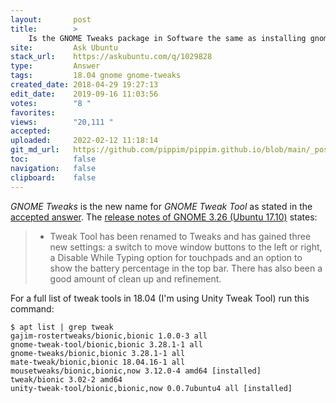 ```yaml
---
layout:       post
title:        >
    Is the GNOME Tweaks package in Software the same as installing gnome-tweak-tool?
site:         Ask Ubuntu
stack_url:    https://askubuntu.com/q/1029828
type:         Answer
tags:         18.04 gnome gnome-tweaks
created_date: 2018-04-29 19:27:13
edit_date:    2019-09-16 11:03:56
votes:        "8 "
favorites:    
views:        "20,111 "
accepted:     
uploaded:     2022-02-12 11:18:14
git_md_url:   https://github.com/pippim/pippim.github.io/blob/main/_posts/2018/2018-04-29-Is-the-GNOME-Tweaks-package-in-Software-the-same-as-installing-gnome-tweak-tool_.md
toc:          false
navigation:   false
clipboard:    false
---
```


*GNOME Tweaks* is the new name for *GNOME Tweak Tool* as stated in the [accepted answer][1]. The [release notes of GNOME 3.26 (Ubuntu 17.10)][2] states:

> - Tweak Tool has been renamed to Tweaks and has gained three new settings: a switch to move window buttons to the left or right, a Disable While Typing option for touchpads and an option to show the battery percentage in the top bar. There has also been a good amount of clean up and refinement.  

For a full list of tweak tools in 18.04 (I'm using Unity Tweak Tool) run this command:

``` 
$ apt list | grep tweak
gajim-rostertweaks/bionic,bionic 1.0.0-3 all
gnome-tweak-tool/bionic,bionic 3.28.1-1 all
gnome-tweaks/bionic,bionic 3.28.1-1 all
mate-tweak/bionic,bionic 18.04.16-1 all
mousetweaks/bionic,bionic,now 3.12.0-4 amd64 [installed]
tweak/bionic 3.02-2 amd64
unity-tweak-tool/bionic,bionic,now 0.0.7ubuntu4 all [installed]
```


  [1]: https://askubuntu.com/a/1029583/307523
  [2]: https://help.gnome.org/misc/release-notes/3.26/

